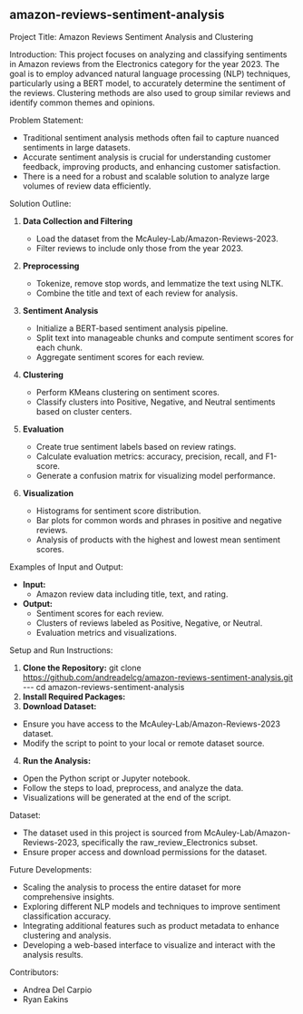 amazon-reviews-sentiment-analysis
-----------

Project Title: Amazon Reviews Sentiment Analysis and Clustering

Introduction:
This project focuses on analyzing and classifying sentiments in Amazon reviews from the Electronics category for the year 2023. The goal is to employ advanced natural language processing (NLP) techniques, particularly using a BERT model, to accurately determine the sentiment of the reviews. Clustering methods are also used to group similar reviews and identify common themes and opinions.

Problem Statement:
- Traditional sentiment analysis methods often fail to capture nuanced sentiments in large datasets.
- Accurate sentiment analysis is crucial for understanding customer feedback, improving products, and enhancing customer satisfaction.
- There is a need for a robust and scalable solution to analyze large volumes of review data efficiently.

Solution Outline:
1. **Data Collection and Filtering**
   - Load the dataset from the McAuley-Lab/Amazon-Reviews-2023.
   - Filter reviews to include only those from the year 2023.

2. **Preprocessing**
   - Tokenize, remove stop words, and lemmatize the text using NLTK.
   - Combine the title and text of each review for analysis.

3. **Sentiment Analysis**
   - Initialize a BERT-based sentiment analysis pipeline.
   - Split text into manageable chunks and compute sentiment scores for each chunk.
   - Aggregate sentiment scores for each review.

4. **Clustering**
   - Perform KMeans clustering on sentiment scores.
   - Classify clusters into Positive, Negative, and Neutral sentiments based on cluster centers.

5. **Evaluation**
   - Create true sentiment labels based on review ratings.
   - Calculate evaluation metrics: accuracy, precision, recall, and F1-score.
   - Generate a confusion matrix for visualizing model performance.

6. **Visualization**
   - Histograms for sentiment score distribution.
   - Bar plots for common words and phrases in positive and negative reviews.
   - Analysis of products with the highest and lowest mean sentiment scores.

Examples of Input and Output:
- **Input:** 
  - Amazon review data including title, text, and rating.
- **Output:**
  - Sentiment scores for each review.
  - Clusters of reviews labeled as Positive, Negative, or Neutral.
  - Evaluation metrics and visualizations.

Setup and Run Instructions:

1. **Clone the Repository:** git clone https://github.com/andreadelcg/amazon-reviews-sentiment-analysis.git --- cd amazon-reviews-sentiment-analysis
2. **Install Required Packages:**
3. **Download Dataset:**
- Ensure you have access to the McAuley-Lab/Amazon-Reviews-2023 dataset.
- Modify the script to point to your local or remote dataset source.

4. **Run the Analysis:**
- Open the Python script or Jupyter notebook.
- Follow the steps to load, preprocess, and analyze the data.
- Visualizations will be generated at the end of the script.

Dataset:
- The dataset used in this project is sourced from McAuley-Lab/Amazon-Reviews-2023, specifically the raw_review_Electronics subset.
- Ensure proper access and download permissions for the dataset.

Future Developments:
- Scaling the analysis to process the entire dataset for more comprehensive insights.
- Exploring different NLP models and techniques to improve sentiment classification accuracy.
- Integrating additional features such as product metadata to enhance clustering and analysis.
- Developing a web-based interface to visualize and interact with the analysis results.

Contributors:
- Andrea Del Carpio
- Ryan Eakins
